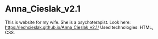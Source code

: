 # Anna_Cieslak_v2.1
This is website for my wife. She is a psychoterapist. 
Look here: https://lechcieslak.github.io/Anna_Cieslak_v2.1/
Used technologies: HTML, CSS.
